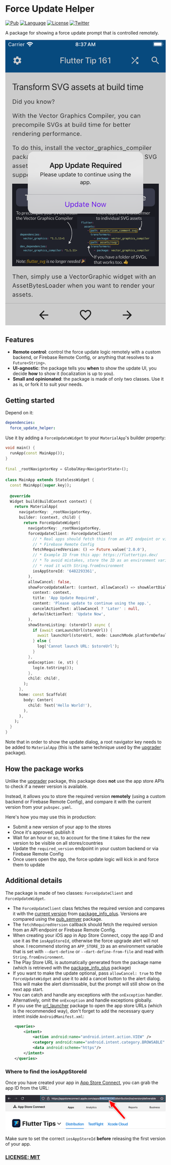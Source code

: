 # Force Update Helper

[![Pub](https://img.shields.io/pub/v/force_update_helper.svg)](https://pub.dev/packages/force_update_helper)
[![Language](https://img.shields.io/badge/dart-3.5.0-informational.svg)](https://dart.dev/)
[![License](https://img.shields.io/badge/license-MIT-lightgrey.svg)](http://mit-license.org)
[![Twitter](https://img.shields.io/badge/twitter-@biz84-blue.svg)](http://twitter.com/biz84)

A package for showing a force update prompt that is controlled remotely.

![Force update alert preview](.github/images/screenshot-app-update-required.png)

## Features

- **Remote control**: control the force update logic remotely with a custom backend, or Firebase Remote Config, or anything that resolves to a `Future<String>`.
- **UI-agnostic**: the package tells you **when** to show the update UI, you decide **how** to show it (localization is up to you).
- **Small and opinionated**: the package is made of only two classes. Use it as is, or fork it to suit your needs.

## Getting started

Depend on it:

```yaml
dependencies:
  force_update_helper:
```

Use it by adding a `ForceUpdateWidget` to your `MaterialApp`'s builder property:

```dart
void main() {
  runApp(const MainApp());
}

final _rootNavigatorKey = GlobalKey<NavigatorState>();

class MainApp extends StatelessWidget {
  const MainApp({super.key});

  @override
  Widget build(BuildContext context) {
    return MaterialApp(
      navigatorKey: _rootNavigatorKey,
      builder: (context, child) {
        return ForceUpdateWidget(
          navigatorKey: _rootNavigatorKey,
          forceUpdateClient: ForceUpdateClient(
            // * Real apps should fetch this from an API endpoint or via
            // * Firebase Remote Config
            fetchRequiredVersion: () => Future.value('2.0.0'),
            // * Example ID from this app: https://fluttertips.dev/
            // * To avoid mistakes, store the ID as an environment variable and
            // * read it with String.fromEnvironment
            iosAppStoreId: '6482293361',
          ),
          allowCancel: false,
          showForceUpdateAlert: (context, allowCancel) => showAlertDialog(
            context: context,
            title: 'App Update Required',
            content: 'Please update to continue using the app.',
            cancelActionText: allowCancel ? 'Later' : null,
            defaultActionText: 'Update Now',
          ),
          showStoreListing: (storeUrl) async {
            if (await canLaunchUrl(storeUrl)) {
              await launchUrl(storeUrl, mode: LaunchMode.platformDefault);
            } else {
              log('Cannot launch URL: $storeUrl');
            }
          },
          onException: (e, st) {
            log(e.toString());
          },
          child: child!,
        );
      },
      home: const Scaffold(
        body: Center(
          child: Text('Hello World!'),
        ),
      ),
    );
  }
}
```

Note that in order to show the update dialog, a root navigator key needs to be added to `MaterialApp` (this is the same technique used by the [upgrader](https://pub.dev/packages/upgrader) package).

## How the package works

Unlike the [upgrader](https://pub.dev/packages/upgrader) package, this package does **not** use the app store APIs to check if a newer version is available.

Instead, it allows you to store the required version **remotely** (using a custom backend or Firebase Remote Config), and compare it with the current version from your `pubspec.yaml`.

Here's how you may use this in production:

- Submit a new version of your app to the stores
- Once it's approved, publish it
- Wait for an hour or so, to account for the time it takes for the new version to be visible on all stores/countries
- Update the `required_version` endpoint in your custom backend or via Firebase Remote Config
- Once users open the app, the force update logic will kick in and force them to update

## Additional details

The package is made of two classes: `ForceUpdateClient` and `ForceUpdateWidget`.

- The `ForceUpdateClient` class fetches the required version and compares it with the [current version](https://pub.dev/documentation/package_info_plus/latest/package_info_plus/PackageInfo/version.html) from [package_info_plus](https://pub.dev/packages/package_info_plus). Versions are compared using the [pub_semver](https://pub.dev/packages/pub_semver) package.
- The `fetchRequiredVersion` callback should fetch the required version from an API endpoint or Firebase Remote Config.
- When creating your iOS app in App Store Connect, copy the app ID and use it as the `iosAppStoreId`, otherwise the force upgrade alert will not show. I recommend storing an `APP_STORE_ID` as an environment variable that is set with `--dart-define` or `--dart-define-from-file` and read with `String.fromEnvironment`.
- The Play Store URL is automatically generated from the package name (which is retrieved with the [package_info_plus](https://pub.dev/packages/package_info_plus) package)
- If you want to make the update optional, pass `allowCancel: true` to the `ForceUpdateWidget` and use it to add a cancel button to the alert dialog. This will make the alert dismissable, but the prompt will still show on the next app start.
- You can catch and handle any exceptions with the `onException` handler. Alternatively, omit the `onException` and handle exceptions globally.
- If you use the [url_launcher](https://pub.dev/packages/url_launcher) package to open the app store URLs (which is the recommended way), don't forget to add the necessary query intent inside `AndroidManifest.xml`:

```xml
    <queries>
        <intent>
            <action android:name="android.intent.action.VIEW" />
            <category android:name="android.intent.category.BROWSABLE" />
            <data android:scheme="https"/>
        </intent>
    </queries>
```

### Where to find the iosAppStoreId

Once you have created your app in [App Store Connect](https://appstoreconnect.apple.com/), you can grab the app ID from the URL:

![Force update alert preview](.github/images/app-store-connect-app-id.png)

Make sure to set the correct `iosAppStoreId` **before** releasing the first version of your app.

### [LICENSE: MIT](LICENSE)